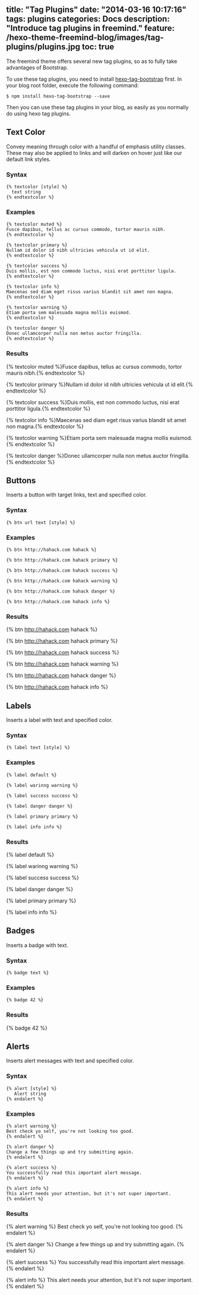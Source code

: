 title: "Tag Plugins"
date: "2014-03-16 10:17:16"
tags: plugins
categories: Docs
description: "Introduce tag plugins in freemind."
feature: /hexo-theme-freemind-blog/images/tag-plugins/plugins.jpg
toc: true
---

The freemind theme offers several new tag plugins, so as to fully take advantages of Bootstrap.

To use these tag plugins, you need to install [hexo-tag-bootstrap](https://github.com/wzpan/hexo-tag-bootstrap) first. In your blog root folder, execute the following command:

```
$ npm install hexo-tag-bootstrap --save
```

Then you can use these tag plugins in your blog, as easily as you normally do using hexo tag plugins. 

<!-- more -->

## Text Color ##

Convey meaning through color with a handful of emphasis utility classes. These may also be applied to links and will darken on hover just like our default link styles.

### Syntax ###

```
{% textcolor [style] %}
  text string
{% endtextcolor %}
```

### Examples ###

```
{% textcolor muted %}
Fusce dapibus, tellus ac cursus commodo, tortor mauris nibh.
{% endtextcolor %}

{% textcolor primary %}
Nullam id dolor id nibh ultricies vehicula ut id elit.
{% endtextcolor %}

{% textcolor success %}
Duis mollis, est non commodo luctus, nisi erat porttitor ligula.
{% endtextcolor %}

{% textcolor info %}
Maecenas sed diam eget risus varius blandit sit amet non magna.
{% endtextcolor %}

{% textcolor warning %}
Etiam porta sem malesuada magna mollis euismod.
{% endtextcolor %}

{% textcolor danger %}
Donec ullamcorper nulla non metus auctor fringilla.
{% endtextcolor %}
```

### Results ###

{% textcolor muted %}Fusce dapibus, tellus ac cursus commodo, tortor mauris nibh.{% endtextcolor %}

{% textcolor primary %}Nullam id dolor id nibh ultricies vehicula ut id elit.{% endtextcolor %}

{% textcolor success %}Duis mollis, est non commodo luctus, nisi erat porttitor ligula.{% endtextcolor %}

{% textcolor info %}Maecenas sed diam eget risus varius blandit sit amet non magna.{% endtextcolor %}

{% textcolor warning %}Etiam porta sem malesuada magna mollis euismod.{% endtextcolor %}

{% textcolor danger %}Donec ullamcorper nulla non metus auctor fringilla.{% endtextcolor %}

## Buttons ##

Inserts a button with target links, text and specified color.

### Syntax ###

```
{% btn url text [style] %}
```

### Examples ###

```
{% btn http://hahack.com hahack %}

{% btn http://hahack.com hahack primary %}

{% btn http://hahack.com hahack success %}

{% btn http://hahack.com hahack warning %}

{% btn http://hahack.com hahack danger %}

{% btn http://hahack.com hahack info %}
```

### Results ###

{% btn http://hahack.com hahack %}

{% btn http://hahack.com hahack primary %}

{% btn http://hahack.com hahack success %}

{% btn http://hahack.com hahack warning %}

{% btn http://hahack.com hahack danger %}

{% btn http://hahack.com hahack info %}

## Labels ##

Inserts a label with text and specified color.

### Syntax ###

```
{% label text [style] %}
```

### Examples ###

```
{% label default %}

{% label warinng warning %}

{% label success success %}

{% label danger danger %}

{% label primary primary %}

{% label info info %}
```

### Results ###

{% label default %}

{% label warinng warning %}

{% label success success %}

{% label danger danger %}

{% label primary primary %}

{% label info info %}

## Badges ##

Inserts a badge with text.


### Syntax ###

```
{% badge text %}
```

### Examples ###

```
{% badge 42 %}
```

### Results ###

{% badge 42 %}

## Alerts ##

Inserts alert messages with text and specified color.

### Syntax ###

```
{% alert [style] %}
   Alert string
{% endalert %}
```

### Examples ###

```
{% alert warning %}
Best check yo self, you're not looking too good.
{% endalert %}

{% alert danger %}
Change a few things up and try submitting again.
{% endalert %}

{% alert success %}
You successfully read this important alert message.
{% endalert %}

{% alert info %}
This alert needs your attention, but it's not super important.
{% endalert %}
```

### Results ###

{% alert warning %}
Best check yo self, you're not looking too good.
{% endalert %}

{% alert danger %}
Change a few things up and try submitting again.
{% endalert %}

{% alert success %}
You successfully read this important alert message.
{% endalert %}

{% alert info %}
This alert needs your attention, but it's not super important.
{% endalert %}

